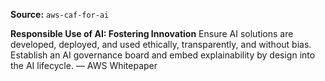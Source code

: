 **Source:** `aws-caf-for-ai`

**Responsible Use of AI: Fostering Innovation**
Ensure AI solutions are developed, deployed, and used ethically, transparently, and without bias. Establish an AI governance board and embed explainability by design into the AI lifecycle. — AWS Whitepaper
